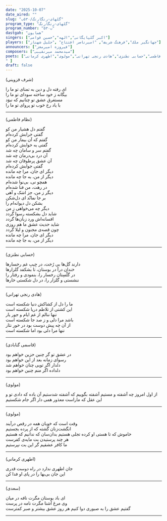 ```yaml
---
date: "2025-10-07"
date_aired: ""
slug: "گلهای-رنگارنگ/۵۳۰ب"
program_type: "گلهای-رنگارنگ"
program_number: "۵۳۰ب"
dastgah: "همایون"
singers: ["اکبر گلپایگانی","الهه","حسین قوامی"]
players: ["جهانگیر ملک","فرهنگ شریف", "امیرناصر افتتاح" ,"جلیل شهناز"]
announcers: ["فیروزه امیرمعز"]
composers: ["سیدمحمد میرنقیبی"]
poets: ["شرف‌ قزوینی","قاسمی گنابادی","نظام فاطمی","حسابی نطنزی","هادی رنجی تهرانی","مولوی","اطهری کرمانی
" ]
draft: false
---
```


(شرف‌ قزوینی)

ای رفته دل و دین به تمنای تو ما را  
بیگانه ز خود ساخته سودای تو ما را  
مستغرق عشق تو چنانیم که نبوَد  
با یاد رخ خوب تو پروای تو ما را  

---

(نظام فاطمی)

گفتم دل هشیار من کو  
گفتی خرابش کرده‌ام  
گفتم که آن بیمار من کو  
گفتی به خوابش کرده‌ام  
گفتم سر و سامان چه شد  
آن درد بی‌درمان چه شد  
آن عشق پرطوفان چه شد  
گفتی جوابش کرده‌ام  
دیگر ای جان، مرا چه مانده  
دیگر از من، به جا چه مانده  
همچو نی، بی‌نوا شده‌ام  
در رهت، من فنا شده‌ام  
دیگر ز من، جز اشک و آهی  
بر جا نمانْد ای دل‌شکن  
بشکن دل دیوانه‌ام را  
دیگر چه می‌خواهی ز من  
شاید دل بشکسته رسوا گردد  
افسانه‌اش ورد زبان‌ها گردد  
شاید حدیث عشق ما هم روزی  
چون قصه‌ی مجنون و لیلا گردد  
دیگر ای جان، مرا چه مانده  
دیگر از من، به جا چه مانده  

---

(حسابی نطنزی)

دارند گل‌ها بی رُخت، در جِیبِ غم رخسارها  
خندان درآ در بوستان، تا بشکفد گلزارها  
در گلْسِتان رخسار را، بنمودی و رفتار را  
ننشستی و گلزار را، در دل شکستی خارها  

---

(هادی رنجی تهرانی)

ما را دل از کشاکش دنیا شکسته است  
این کشتی از تلاطم دریا شکسته است  
تنها ننالم از غم ایام و جور یار  
باشد مرا دلی و ز صد جا شکسته است  
از آن چه پیش دوست بود در خور نثار  
تنها مرا دلی بود اما شکسته است  

---

(قاسمی گنابادی)

در عشق تو گر چنین حزین خواهم بود  
رسوای زمانه بعد از این خواهم بود  
دلدار اگر تویی چنان خواهم شد  
دلداده اگر منم چنین خواهم بود  

---

(مولوی)

از اول امروز چه آشفته و مستیم 
آشفته بگوییم كه آشفته شدستیم
آن باده كه دادی تو و این عقل كه ماراست 
معذور همی دار اگر جام شكستیم

---

(مولوی)

وقت است كه خوبان همه در رقص درآیند  
انگشت‌زنان گشته كه از پرده بجستیم  
خاموش كه تا هستی او كرده تجلی
هستیم بدان‌سان كه ندانیم كه هستیم  
هر چند پرستیدن بت مایه‌ی كفرست  
ما كافر عشقیم گر این بت نپرستیم  


---

(اطهری کرمانی)

جان اطهری ندارد در راه دوست قدری  
این جان بی‌بها را در پای او فدا كن  

---

(سعدی)

ای باد بوستان مگرت نافه در میان  
وی مرغ آشنا مگرت نامه در پرست  
گفتیم عشق را به صبوری دوا كنیم
هر روز عشق بیشتر و صبر كمترست  

---




